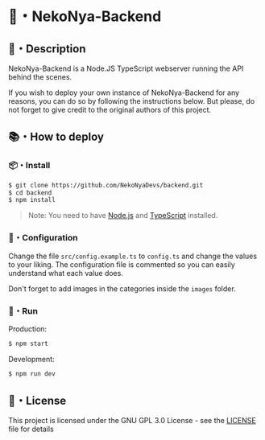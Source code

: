 # 🌿・NekoNya-Backend

## 📝・Description

NekoNya-Backend is a Node.JS TypeScript webserver running the API behind the scenes.

If you wish to deploy your own instance of NekoNya-Backend for any reasons, you can do so by following the instructions below. But please, do not forget to give credit to the original authors of this project.

## 📚・How to deploy

### 📦・Install

```bash
$ git clone https://github.com/NekoNyaDevs/backend.git
$ cd backend
$ npm install
```

> Note: You need to have [Node.js](https://nodejs.org/en/) and [TypeScript](https://www.typescriptlang.org) installed.

### 📝・Configuration

Change the file `src/config.example.ts` to `config.ts` and change the values to your liking. The configuration file is commented so you can easily understand what each value does.

Don't forget to add images in the categories inside the `images` folder.

### 🚀・Run

Production:

```bash
$ npm start
```

Development:

```bash
$ npm run dev
```

## 📜・License

This project is licensed under the GNU GPL 3.0 License - see the [LICENSE](LICENSE) file for details

